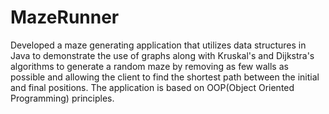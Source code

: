 # MazeRunner

Developed a maze generating application that utilizes data structures in Java to demonstrate the use of graphs along with Kruskal's and Dijkstra's algorithms to generate a random maze by removing as few walls as possible and allowing the client to find the shortest path between the initial and final positions. The application is based on OOP(Object Oriented Programming) principles.
